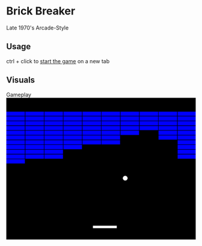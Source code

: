 # Brick Breaker

Late 1970's Arcade-Style

## Usage

ctrl + click to [start the game](https://algacyr-melo.github.io/brick-breaker/)
on a new tab

## Visuals

Gameplay
![Gameplay](gameplay.png)
